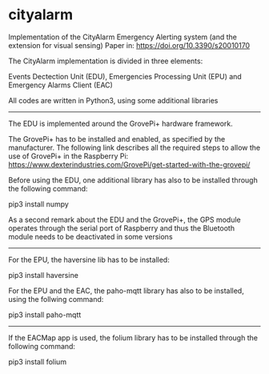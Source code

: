 # cityalarm
Implementation of the CityAlarm Emergency Alerting system (and the extension for visual sensing)
Paper in: https://doi.org/10.3390/s20010170

The CityAlarm implementation is divided in three elements:

Events Dectection Unit (EDU), Emergencies Processing Unit (EPU) and Emergency Alarms Client (EAC)

All codes are written in Python3, using some additional libraries

*******************************************************************

The EDU is implemented around the GrovePi+ hardware framework.

The GrovePi+ has to be installed and enabled, as specified by the manufacturer. The following link describes all the required steps to allow the use of GrovePi+ in the Raspberry Pi: https://www.dexterindustries.com/GrovePi/get-started-with-the-grovepi/

Before using the EDU, one additional library has also to be installed through the following command:

pip3 install numpy

As a second remark about the EDU and the GrovePi+, the GPS module operates through the serial port of Raspberry and thus the Bluetooth module needs to be deactivated in some versions

*******************************************************************

For the EPU, the haversine lib has to be installed:

pip3 install haversine

For the EPU and the EAC, the paho-mqtt library has also to be installed, using the follwing command:

pip3 install paho-mqtt

*******************************************************************

If the EACMap app is used, the folium library has to be installed through the following command:

pip3 install folium
